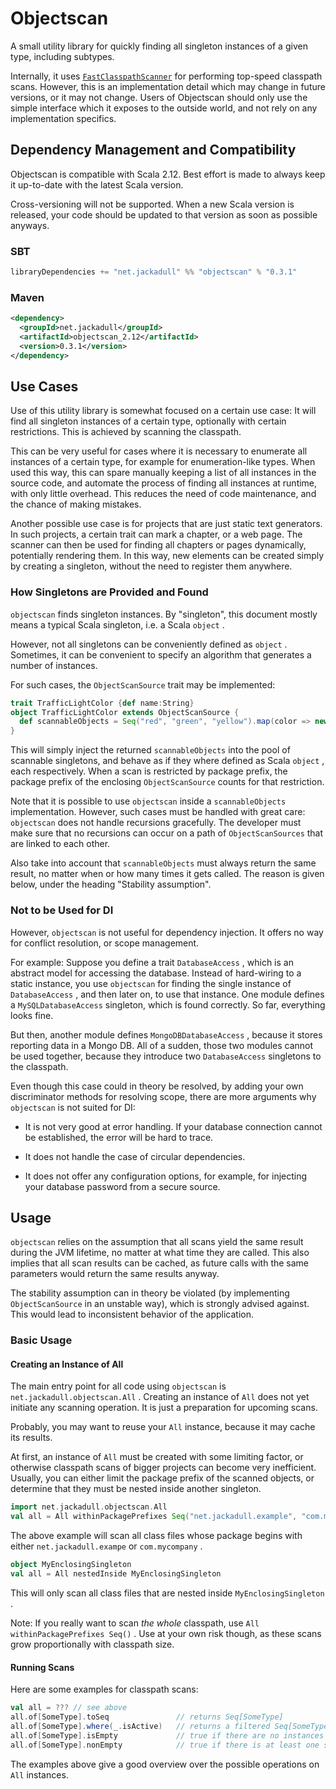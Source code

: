 # Objectscan
A small utility library for quickly finding all singleton instances of a given type\, including subtypes\.

Internally\, it uses [`FastClasspathScanner`](https\:\/\/github\.com\/lukehutch\/fast\-classpath\-scanner) for performing top\-speed classpath scans\. However\, this is an implementation detail which may change in future versions\, or it may not change\. Users of Objectscan should only use the simple interface which it exposes to the outside world\, and not rely on any implementation specifics\.

## Dependency Management and Compatibility
Objectscan is compatible with Scala 2\.12\. Best effort is made to always keep it up\-to\-date with the latest Scala version\.

Cross\-versioning will not be supported\. When a new Scala version is released\, your code should be updated to that version as soon as possible anyways\.

### SBT
```scala
libraryDependencies += "net.jackadull" %% "objectscan" % "0.3.1"
```
### Maven
```xml
<dependency>
  <groupId>net.jackadull</groupId>
  <artifactId>objectscan_2.12</artifactId>
  <version>0.3.1</version>
</dependency>
```
## Use Cases
Use of this utility library is somewhat focused on a certain use case\: It will find all singleton instances of a certain type\, optionally with certain restrictions\. This is achieved by scanning the classpath\.

This can be very useful for cases where it is necessary to enumerate all instances of a certain type\, for example for enumeration\-like types\. When used this way\, this can spare manually keeping a list of all instances in the source code\, and automate the process of finding all instances at runtime\, with only little overhead\. This reduces the need of code maintenance\, and the chance of making mistakes\.

Another possible use case is for projects that are just static text generators\. In such projects\, a certain trait can mark a chapter\, or a web page\. The scanner can then be used for finding all chapters or pages dynamically\, potentially rendering them\. In this way\, new elements can be created simply by creating a singleton\, without the need to register them anywhere\.

### How Singletons are Provided and Found
`objectscan` finds singleton instances\. By \"singleton\"\, this document mostly means a typical Scala singleton\, i\.e\. a Scala `object` \.

However\, not all singletons can be conveniently defined as `object` \. Sometimes\, it can be convenient to specify an algorithm that generates a number of instances\.

For such cases\, the `ObjectScanSource` trait may be implemented\:

```scala
trait TrafficLightColor {def name:String}
object TrafficLightColor extends ObjectScanSource {
  def scannableObjects = Seq("red", "green", "yellow").map(color => new TrafficLightColor {def name = color})
}
```
This will simply inject the returned `scannableObjects` into the pool of scannable singletons\, and behave as if they where defined as Scala `object` \, each respectively\. When a scan is restricted by package prefix\, the package prefix of the enclosing `ObjectScanSource` counts for that restriction\.

Note that it is possible to use `objectscan` inside a `scannableObjects` implementation\. However\, such cases must be handled with great care\: `objectscan` does not handle recursions gracefully\. The developer must make sure that no recursions can occur on a path of `ObjectScanSources` that are linked to each other\.

Also take into account that `scannableObjects` must always return the same result\, no matter when or how many times it gets called\. The reason is given below\, under the heading \"Stability assumption\"\.

### Not to be Used for DI
However\, `objectscan` is not useful for dependency injection\. It offers no way for conflict resolution\, or scope management\.

For example\: Suppose you define a trait `DatabaseAccess` \, which is an abstract model for accessing the database\. Instead of hard\-wiring to a static instance\, you use `objectscan` for finding the single instance of `DatabaseAccess` \, and then later on\, to use that instance\. One module defines a `MySQLDatabaseAccess` singleton\, which is found correctly\. So far\, everything looks fine\.

But then\, another module defines `MongoDBDatabaseAccess` \, because it stores reporting data in a Mongo DB\. All of a sudden\, those two modules cannot be used together\, because they introduce two `DatabaseAccess` singletons to the classpath\.

Even though this case could in theory be resolved\, by adding your own discriminator methods for resolving scope\, there are more arguments why `objectscan` is not suited for DI\:

* It is not very good at error handling\. If your database connection cannot be established\, the error will be hard to trace\.

* It does not handle the case of circular dependencies\.

* It does not offer any configuration options\, for example\, for injecting your database password from a secure source\.

## Usage
`objectscan` relies on the assumption that all scans yield the same result during the JVM lifetime\, no matter at what time they are called\. This also implies that all scan results can be cached\, as future calls with the same parameters would return the same results anyway\.

The stability assumption can in theory be violated \(by implementing `ObjectScanSource` in an unstable way\)\, which is strongly advised against\. This would lead to inconsistent behavior of the application\.

### Basic Usage
#### Creating an Instance of All
The main entry point for all code using `objectscan` is `net.jackadull.objectscan.All` \. Creating an instance of `All` does not yet initiate any scanning operation\. It is just a preparation for upcoming scans\.

Probably\, you may want to reuse your `All` instance\, because it may cache its results\.

At first\, an instance of `All` must be created with some limiting factor\, or otherwise classpath scans of bigger projects can become very inefficient\. Usually\, you can either limit the package prefix of the scanned objects\, or determine that they must be nested inside another singleton\.

```scala
import net.jackadull.objectscan.All
val all = All withinPackagePrefixes Seq("net.jackadull.example", "com.mycompany")
```
The above example will scan all class files whose package begins with either `net.jackadull.exampe` or `com.mycompany` \.

```scala
object MyEnclosingSingleton 
val all = All nestedInside MyEnclosingSingleton
```
This will only scan all class files that are nested inside `MyEnclosingSingleton` \.

Note\: If you really want to scan _the whole_ classpath\, use `All withinPackagePrefixes Seq()` \. Use at your own risk though\, as these scans grow proportionally with classpath size\.

#### Running Scans
Here are some examples for classpath scans\:

```scala
val all = ??? // see above
all.of[SomeType].toSeq               // returns Seq[SomeType]
all.of[SomeType].where(_.isActive)   // returns a filtered Seq[SomeType]
all.of[SomeType].isEmpty             // true if there are no instances of SomeType
all.of[SomeType].nonEmpty            // true if there is at least one singleton instance of SomeType
```
The examples above give a good overview over the possible operations on `All` instances\.

